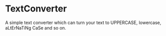 # TextConverter
A simple text converter which can turn your text to UPPERCASE, lowercase, aLtErNaTiNg CaSe and so on.
